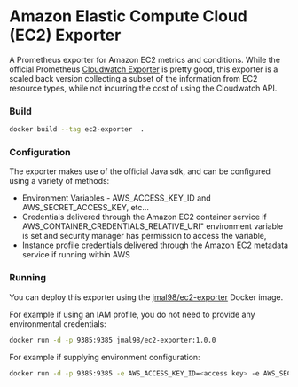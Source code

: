 # Amazon Elastic Compute Cloud (EC2) Exporter

A Prometheus exporter for Amazon EC2 metrics and conditions.  While the official Prometheus [Cloudwatch Exporter](https://github.com/prometheus/cloudwatch_exporter) is pretty good, this exporter is a scaled back version collecting a subset of the information from EC2 resource types, while not incurring the cost of using the Cloudwatch API.

### Build

```bash
docker build --tag ec2-exporter  .
```

### Configuration
The exporter makes use of the official Java sdk, and can be configured using a variety of methods:

* Environment Variables - AWS_ACCESS_KEY_ID and AWS_SECRET_ACCESS_KEY, etc...
* Credentials delivered through the Amazon EC2 container service if AWS_CONTAINER_CREDENTIALS_RELATIVE_URI" environment variable is set and security manager has permission to access the variable,
* Instance profile credentials delivered through the Amazon EC2 metadata service if running within AWS

### Running

You can deploy this exporter using the [jmal98/ec2-exporter](https://hub.docker.com/r/jmal98/ec2-exporter/) Docker image.

For example if using an IAM profile, you do not need to provide any environmental credentials:

```bash
docker run -d -p 9385:9385 jmal98/ec2-exporter:1.0.0
```

For example if supplying environment configuration:

```bash
docker run -d -p 9385:9385 -e AWS_ACCESS_KEY_ID=<access key> -e AWS_SECRET_ACCESS_KEY=<secret key> -e AWS_REGION=<region> [other Java AWS SDK environment variables]  jmal98/ec2-exporter:1.0.0
```
